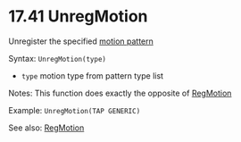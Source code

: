 # 17.41 UnregMotion 

Unregister the specified [motion pattern](/17-api-native-functions/1735-motion-pattern-type-list-definition.md) 

Syntax: `UnregMotion(type)` 

* `type` motion type from pattern type list 

Notes: This function does exactly the opposite of [RegMotion](/17-api-native-functions/1736-regmotion.md) 

Example: `UnregMotion(TAP GENERIC)` 

See also: [RegMotion](/17-api-native-functions/1736-regmotion.md)

